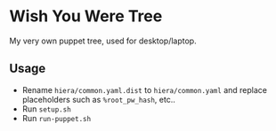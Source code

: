Wish You Were Tree
==================

My very own puppet tree, used for desktop/laptop.

## Usage

* Rename `hiera/common.yaml.dist` to `hiera/common.yaml` and replace placeholders
  such as `%root_pw_hash`, etc..
* Run `setup.sh`
* Run `run-puppet.sh`
